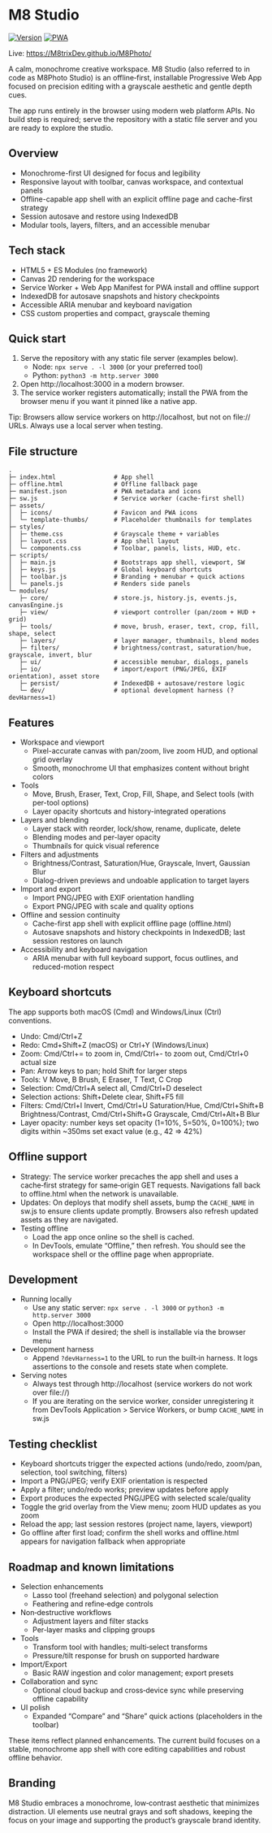 # M8 Studio

[![Version](https://img.shields.io/badge/version-v0.1.0-blue)](https://github.com/M8trixDev/M8Photo/releases/tag/v0.1.0) [![PWA](https://img.shields.io/badge/PWA-installable-success)](https://M8trixDev.github.io/M8Photo/)

Live: https://M8trixDev.github.io/M8Photo/

A calm, monochrome creative workspace. M8 Studio (also referred to in code as M8Photo Studio) is an offline‑first, installable Progressive Web App focused on precision editing with a grayscale aesthetic and gentle depth cues.

The app runs entirely in the browser using modern web platform APIs. No build step is required; serve the repository with a static file server and you are ready to explore the studio.


## Overview

- Monochrome-first UI designed for focus and legibility
- Responsive layout with toolbar, canvas workspace, and contextual panels
- Offline-capable app shell with an explicit offline page and cache-first strategy
- Session autosave and restore using IndexedDB
- Modular tools, layers, filters, and an accessible menubar


## Tech stack

- HTML5 + ES Modules (no framework)
- Canvas 2D rendering for the workspace
- Service Worker + Web App Manifest for PWA install and offline support
- IndexedDB for autosave snapshots and history checkpoints
- Accessible ARIA menubar and keyboard navigation
- CSS custom properties and compact, grayscale theming


## Quick start

1. Serve the repository with any static file server (examples below).
   - Node: `npx serve . -l 3000` (or your preferred tool)
   - Python: `python3 -m http.server 3000`
2. Open http://localhost:3000 in a modern browser.
3. The service worker registers automatically; install the PWA from the browser menu if you want it pinned like a native app.

Tip: Browsers allow service workers on http://localhost, but not on file:// URLs. Always use a local server when testing.


## File structure

```
.
├─ index.html                # App shell
├─ offline.html              # Offline fallback page
├─ manifest.json             # PWA metadata and icons
├─ sw.js                     # Service worker (cache-first shell)
├─ assets/
│  ├─ icons/                 # Favicon and PWA icons
│  └─ template-thumbs/       # Placeholder thumbnails for templates
├─ styles/
│  ├─ theme.css              # Grayscale theme + variables
│  ├─ layout.css             # App shell layout
│  └─ components.css         # Toolbar, panels, lists, HUD, etc.
├─ scripts/
│  ├─ main.js                # Bootstraps app shell, viewport, SW
│  ├─ keys.js                # Global keyboard shortcuts
│  ├─ toolbar.js             # Branding + menubar + quick actions
│  └─ panels.js              # Renders side panels
└─ modules/
   ├─ core/                  # store.js, history.js, events.js, canvasEngine.js
   ├─ view/                  # viewport controller (pan/zoom + HUD + grid)
   ├─ tools/                 # move, brush, eraser, text, crop, fill, shape, select
   ├─ layers/                # layer manager, thumbnails, blend modes
   ├─ filters/               # brightness/contrast, saturation/hue, grayscale, invert, blur
   ├─ ui/                    # accessible menubar, dialogs, panels
   ├─ io/                    # import/export (PNG/JPEG, EXIF orientation), asset store
   ├─ persist/               # IndexedDB + autosave/restore logic
   └─ dev/                   # optional development harness (?devHarness=1)
```


## Features

- Workspace and viewport
  - Pixel-accurate canvas with pan/zoom, live zoom HUD, and optional grid overlay
  - Smooth, monochrome UI that emphasizes content without bright colors
- Tools
  - Move, Brush, Eraser, Text, Crop, Fill, Shape, and Select tools (with per-tool options)
  - Layer opacity shortcuts and history-integrated operations
- Layers and blending
  - Layer stack with reorder, lock/show, rename, duplicate, delete
  - Blending modes and per-layer opacity
  - Thumbnails for quick visual reference
- Filters and adjustments
  - Brightness/Contrast, Saturation/Hue, Grayscale, Invert, Gaussian Blur
  - Dialog-driven previews and undoable application to target layers
- Import and export
  - Import PNG/JPEG with EXIF orientation handling
  - Export PNG/JPEG with scale and quality options
- Offline and session continuity
  - Cache-first app shell with explicit offline page (offline.html)
  - Autosave snapshots and history checkpoints in IndexedDB; last session restores on launch
- Accessibility and keyboard navigation
  - ARIA menubar with full keyboard support, focus outlines, and reduced-motion respect


## Keyboard shortcuts

The app supports both macOS (Cmd) and Windows/Linux (Ctrl) conventions.

- Undo: Cmd/Ctrl+Z
- Redo: Cmd+Shift+Z (macOS) or Ctrl+Y (Windows/Linux)
- Zoom: Cmd/Ctrl+= to zoom in, Cmd/Ctrl+- to zoom out, Cmd/Ctrl+0 actual size
- Pan: Arrow keys to pan; hold Shift for larger steps
- Tools: V Move, B Brush, E Eraser, T Text, C Crop
- Selection: Cmd/Ctrl+A select all, Cmd/Ctrl+D deselect
- Selection actions: Shift+Delete clear, Shift+F5 fill
- Filters: Cmd/Ctrl+I Invert, Cmd/Ctrl+U Saturation/Hue, Cmd/Ctrl+Shift+B Brightness/Contrast, Cmd/Ctrl+Shift+G Grayscale, Cmd/Ctrl+Alt+B Blur
- Layer opacity: number keys set opacity (1=10%, 5=50%, 0=100%); two digits within ~350ms set exact value (e.g., 42 => 42%)


## Offline support

- Strategy: The service worker precaches the app shell and uses a cache‑first strategy for same‑origin GET requests. Navigations fall back to offline.html when the network is unavailable.
- Updates: On deploys that modify shell assets, bump the `CACHE_NAME` in sw.js to ensure clients update promptly. Browsers also refresh updated assets as they are navigated.
- Testing offline
  - Load the app once online so the shell is cached.
  - In DevTools, emulate “Offline,” then refresh. You should see the workspace shell or the offline page when appropriate.


## Development

- Running locally
  - Use any static server: `npx serve . -l 3000` or `python3 -m http.server 3000`
  - Open http://localhost:3000
  - Install the PWA if desired; the shell is installable via the browser menu
- Development harness
  - Append `?devHarness=1` to the URL to run the built‑in harness. It logs assertions to the console and resets state when complete.
- Serving notes
  - Always test through http://localhost (service workers do not work over file://)
  - If you are iterating on the service worker, consider unregistering it from DevTools Application > Service Workers, or bump `CACHE_NAME` in sw.js


## Testing checklist

- Keyboard shortcuts trigger the expected actions (undo/redo, zoom/pan, selection, tool switching, filters)
- Import a PNG/JPEG; verify EXIF orientation is respected
- Apply a filter; undo/redo works; preview updates before apply
- Export produces the expected PNG/JPEG with selected scale/quality
- Toggle the grid overlay from the View menu; zoom HUD updates as you zoom
- Reload the app; last session restores (project name, layers, viewport)
- Go offline after first load; confirm the shell works and offline.html appears for navigation fallback when appropriate


## Roadmap and known limitations

- Selection enhancements
  - Lasso tool (freehand selection) and polygonal selection
  - Feathering and refine‑edge controls
- Non‑destructive workflows
  - Adjustment layers and filter stacks
  - Per‑layer masks and clipping groups
- Tools
  - Transform tool with handles; multi‑select transforms
  - Pressure/tilt response for brush on supported hardware
- Import/Export
  - Basic RAW ingestion and color management; export presets
- Collaboration and sync
  - Optional cloud backup and cross‑device sync while preserving offline capability
- UI polish
  - Expanded “Compare” and “Share” quick actions (placeholders in the toolbar)

These items reflect planned enhancements. The current build focuses on a stable, monochrome app shell with core editing capabilities and robust offline behavior.


## Branding

M8 Studio embraces a monochrome, low‑contrast aesthetic that minimizes distraction. UI elements use neutral grays and soft shadows, keeping the focus on your image and supporting the product’s grayscale brand identity.
